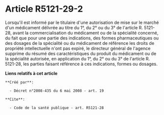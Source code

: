 # Article R5121-29-2

Lorsqu'il est informé par le titulaire d'une autorisation de mise sur le marché d'un médicament délivrée au titre du 1°, du
2° ou du 3° de l'article R. 5121-28, avant la commercialisation du médicament ou de la spécialité concerné, du fait que pour
une partie des indications, des formes pharmaceutiques ou des dosages de la spécialité ou du médicament de référence les
droits de propriété intellectuelle n'ont pas expiré, le directeur général de l'agence supprime du résumé des caractéristiques
du produit du médicament ou de la spécialité autorisée, en application du 1°, du 2° ou du 3° de l'article R. 5121-28, les
parties faisant référence à ces indications, formes ou dosages.

**Liens relatifs à cet article**

	**Créé par**:

	  - Décret n°2008-435 du 6 mai 2008 - art. 19

	**Cite**:

	  - Code de la santé publique - art. R5121-28
